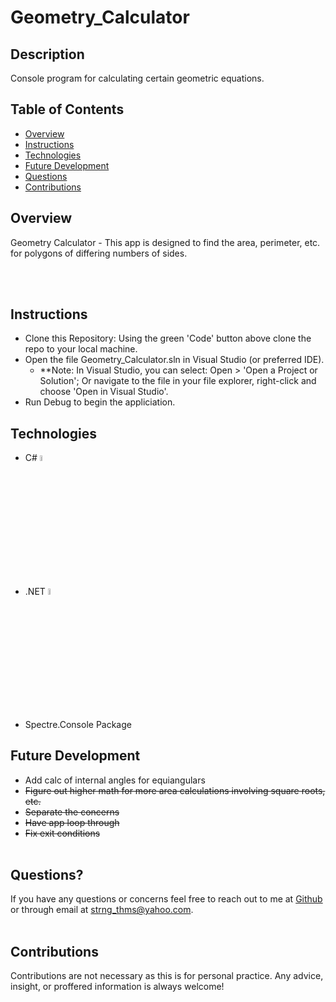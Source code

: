 # Geometry_Calculator

## Description

Console program for calculating certain geometric equations.

## Table of Contents

- [Overview](#overview)
- [Instructions](#instructions)
- [Technologies](#technologies)
- [Future Development](#future-development)
- [Questions](#questions)
- [Contributions](#contributions)

## Overview

Geometry Calculator - This app is designed to find the area, perimeter, etc. for polygons of differing numbers of sides.

  <br></br>

## Instructions

- Clone this Repository:  Using the green 'Code' button above clone the repo to your local machine.
- Open the file Geometry_Calculator.sln in Visual Studio (or preferred IDE).
    * **Note: In Visual Studio, you can select: Open > 'Open a Project or Solution'; 
              Or navigate to the file in your file explorer, right-click and choose 'Open in Visual Studio'.
- Run Debug to begin the appliciation.
    
        
    

## Technologies

- C# <img src="https://cdn.jsdelivr.net/gh/devicons/devicon/icons/csharp/csharp-original.svg" alt="C sharp" width="5%" />      

- .NET <img src="https://cdn.jsdelivr.net/gh/devicons/devicon/icons/dotnetcore/dotnetcore-original.svg" alt="dot Net" width="5%" />

- Spectre.Console Package
          

## Future Development

- Add calc of internal angles for equiangulars
- ~~Figure out higher math for more area calculations involving square roots, etc.~~
- ~~Separate the concerns~~
- ~~Have app loop through~~
- ~~Fix exit conditions~~
  <br></br>

## Questions?

If you have any questions or concerns feel free to reach out to me at [Github](https://github.com/ThomasStrong) or through email at <strng_thms@yahoo.com>.
<br></br>

## Contributions

Contributions are not necessary as this is for personal practice.  Any advice, insight, or proffered information is always welcome!